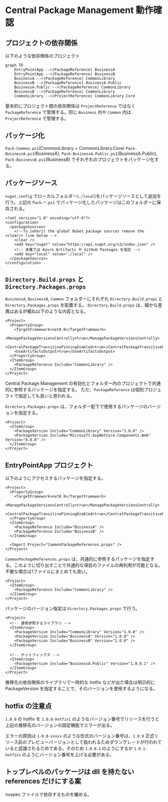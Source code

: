﻿# Central Package Management 動作確認

## プロジェクトの依存関係

以下のような依存関係のプロジェクト

```mermaid
graph TD
    EntryPointApp -->|PackageReference| BusinessA
    EntryPointApp -->|PackageReference| BusinessB
    BusinessA -->|PackageReference| CommonLibrary
    BusinessB -->|PackageReference| BusinessA.Public
    BusinessA.Public -->|PackageReference| CommonLibrary
    BusinessB -->|PackageReference| CommonLibrary
    CommonLibrary -->|ProjectReference| CommonLibrary.Core
```

基本的にプロジェクト間の依存関係は `ProjectReference` ではなく `PackageReference` で管理する。同じ `Business` 内や `Common` 内は `ProjectReference` で管理する。

## パッケージ化

`Pack-Common.ps1`(CommonLibrary + CommonLibrary.Core) `Pack-BusinessA.ps1`(BusinessA), `Pack-BusinessA.Public.ps1`(BusinessA.Public), `Pack-BusinessB.ps1`(BusinessB) でそれぞれのプロジェクトをパッケージ化する。

## パッケージソース

`nuget.config` でローカルフォルダー(`./local`)をパッケージソースとして追加を行う。上記の `Pack-*.ps1` でパッケージ化したパッケージはこのフォルダーに保存される。

```xml:nuget.config
<?xml version="1.0" encoding="utf-8"?>
<configuration>
  <packageSources>
    <!--To inherit the global NuGet package sources remove the <clear/> line below -->
    <clear />
    <add key="nuget" value="https://api.nuget.org/v3/index.json" />
    <!-- 本番では Azure Artifacts や GitHub Packages を指定 -->
    <add key="local" value="./local" />
  </packageSources>
</configuration>
```

## `Directory.Build.props` と `Directory.Packages.props`

`BusinessA`, `BusinessB`, `Common` フォルダーにそれぞれ `Directory.Build.props` と `Directory.Packages.props` を配置する。
`Directory.Build.props` は、細かな差異はあるが概ね以下のような内容となる。

```xml:Directory.Build.props
<Project>
  <PropertyGroup>
    <TargetFramework>net8.0</TargetFramework>
    <ManagePackageVersionsCentrally>true</ManagePackageVersionsCentrally>
    <CentralPackageTransitivePinningEnabled>true</CentralPackageTransitivePinningEnabled>
    <UseArtifactsOutput>true</UseArtifactsOutput>
  </PropertyGroup>
  <ItemGroup>
    <PackageReference Include="CommonLibrary" />
  </ItemGroup>
</Project>
```

Central Package Management の有効化とフォルダー内のプロジェクトで共通的に参照するパッケージを指定する。
ただ、`PackageReference` は個別プロジェクトで指定しても良いと思われる。

`Directory.Packages.props` は、フォルダー配下で使用するパッケージのバージョンを指定する。

```xml:Directory.Packages.props
<Project>
  <ItemGroup>
    <PackageVersion Include="CommonLibrary" Version="1.0.0" />
    <PackageVersion Include="Microsoft.AspNetCore.Components.Web" Version="8.0.8" />
  </ItemGroup>
</Project>
```

## EntryPointApp プロジェクト

以下のようにアクセスするパッケージを指定する。

```xml:Directory.Build.props
<Project>
  <PropertyGroup>
    <TargetFramework>net8.0</TargetFramework>
    <ManagePackageVersionsCentrally>true</ManagePackageVersionsCentrally>
    <CentralPackageTransitivePinningEnabled>true</CentralPackageTransitivePinningEnabled>
  </PropertyGroup>
  <ItemGroup>
    <PackageReference Include="BusinessA" />
    <PackageReference Include="BusinessB" />
  </ItemGroup>

  <Import Project="CommonPackageReferences.props" />
</Project>
```

`CommonPackageReferences.props` は、共通的に参照するパッケージを指定する。このように切り出すことで共通的な項目のファイルの再利用が可能となる。不要な場合は1ファイルにまとめても良い。

```xml:CommonPackageReferences.props
<Project>
  <ItemGroup>
    <PackageReference Include="CommonLibrary" />
  </ItemGroup>
</Project>
```

パッケージのバージョン指定は `Directory.Packages.props` で行う。

```xml:Directory.Packages.props
<Project>
  <!-- 通常参照するライブラリ -->
  <ItemGroup>
    <PackageVersion Include="CommonLibrary" Version="1.0.0" />
    <PackageVersion Include="BusinessA" Version="1.0.0" />
    <PackageVersion Include="BusinessB" Version="1.0.0" />
  </ItemGroup>
  
  <!-- ホットフィックス -->
  <ItemGroup>
    <PackageVersion Include="BusinessA.Public" Version="1.0.0.1" />
  </ItemGroup>
</Project>
```

推移先の依存関係のライブラリで一時的な hotfix などが出た場合は明示的に PackageVersion を指定することで、そのバージョンを使用するようになる。

## hotfix の注意点

`1.0.0` の hotfix を `1.0.0-hotfix1` のようなバージョン番号でリリースを行うと上記の推移先のバージョンの固定機能でエラーが出る。

エラーの原因は `1.0.0-xxxxx` のような形式のバージョン番号は、`1.0.0` 正式リリース前のプレビューバージョンとして扱われるためダウングレードが行われていると認識されるためである。そのため `1.0.0.1` のようにするか `1.0.1-hotfix1` のようにバージョン番号を上げる必要がある。

## トップレベルのパッケージは dll を持たない references だけにする案

nuspec ファイルで依存するものを纏める。
